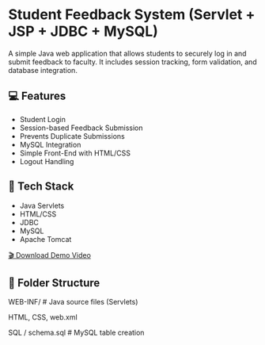 # Student Feedback System (Servlet + JSP + JDBC + MySQL)

A simple Java web application that allows students to securely log in and submit feedback to faculty. It includes session tracking, form validation, and database integration.

## 💻 Features
- Student Login
- Session-based Feedback Submission
- Prevents Duplicate Submissions
- MySQL Integration
- Simple Front-End with HTML/CSS
- Logout Handling

## 🧰 Tech Stack
- Java Servlets
- HTML/CSS
- JDBC
- MySQL
- Apache Tomcat

[🎬 Download Demo Video](./assets/demo.mp4)


## 📁 Folder Structure
WEB-INF/ # Java source files (Servlets)

HTML, CSS, web.xml

SQL / schema.sql # MySQL table creation
